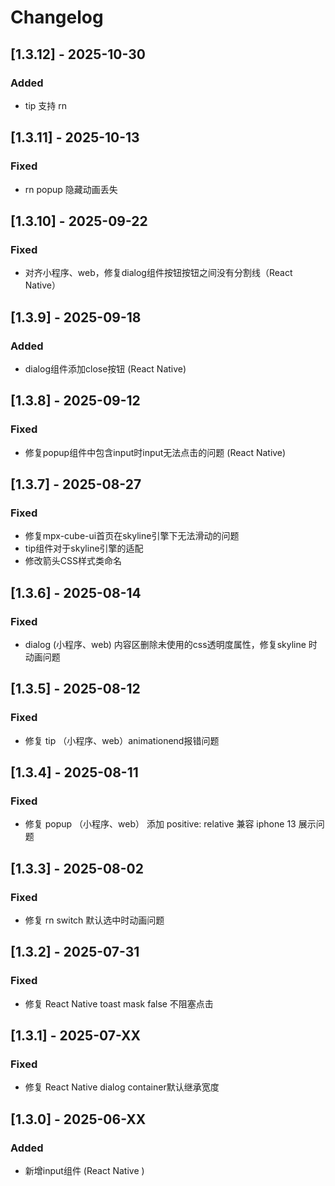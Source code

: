 # Changelog

## [1.3.12] - 2025-10-30

### Added
- tip 支持 rn

## [1.3.11] - 2025-10-13

### Fixed
- rn popup 隐藏动画丢失

## [1.3.10] - 2025-09-22

### Fixed
- 对齐小程序、web，修复dialog组件按钮按钮之间没有分割线（React Native）


## [1.3.9] - 2025-09-18

### Added
- dialog组件添加close按钮 (React Native)

## [1.3.8] - 2025-09-12

### Fixed
- 修复popup组件中包含input时input无法点击的问题 (React Native)

## [1.3.7] - 2025-08-27

### Fixed
- 修复mpx-cube-ui首页在skyline引擎下无法滑动的问题
- tip组件对于skyline引擎的适配
- 修改箭头CSS样式类命名

## [1.3.6] - 2025-08-14

### Fixed
- dialog (小程序、web) 内容区删除未使用的css透明度属性，修复skyline 时动画问题

## [1.3.5] - 2025-08-12

### Fixed
- 修复 tip （小程序、web）animationend报错问题

## [1.3.4] - 2025-08-11

### Fixed
- 修复 popup （小程序、web） 添加 positive: relative 兼容 iphone 13 展示问题

## [1.3.3] - 2025-08-02

### Fixed
- 修复 rn  switch 默认选中时动画问题

## [1.3.2] - 2025-07-31

### Fixed

- 修复 React Native toast mask false 不阻塞点击

## [1.3.1] - 2025-07-XX

### Fixed
- 修复 React Native dialog container默认继承宽度

## [1.3.0] - 2025-06-XX

### Added
- 新增input组件 (React Native )
